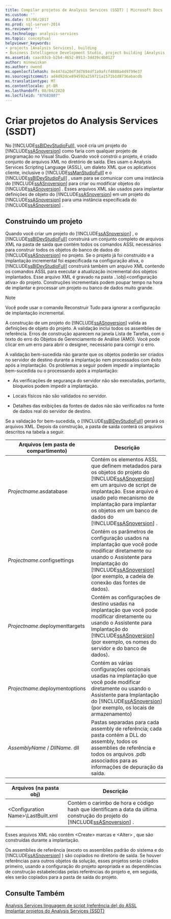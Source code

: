 ```yaml
---
title: Compilar projetos de Analysis Services (SSDT) | Microsoft Docs
ms.custom: ''
ms.date: 03/06/2017
ms.prod: sql-server-2014
ms.reviewer: ''
ms.technology: analysis-services
ms.topic: conceptual
helpviewer_keywords:
- projects [Analysis Services], building
- Business Intelligence Development Studio, project building [Analysis Services]
ms.assetid: caac03cb-b2b4-4652-8913-3dd39c4b0127
author: minewiskan
ms.author: owend
ms.openlocfilehash: 0e447da20df3d7894df1a9afcf4888a4d9799e37
ms.sourcegitcommit: ad4d92dce894592a259721a1571b1d8736abacdb
ms.translationtype: MT
ms.contentlocale: pt-BR
ms.lasthandoff: 08/04/2020
ms.locfileid: "87683807"
---
```

# <a name="build-analysis-services-projects-ssdt"></a>Criar projetos do Analysis Services (SSDT)
  No [!INCLUDE[ssBIDevStudioFull](../../includes/ssbidevstudiofull-md.md)], você cria um projeto do [!INCLUDE[ssASnoversion](../../includes/ssasnoversion-md.md)] como faria com qualquer projeto de programação no Visual Studio. Quando você constrói o projeto, é criado conjunto de arquivos XML no diretório de saída. Eles usam o Analysis Services Scripting Language (ASSL), um dialeto XML que os aplicativos cliente, inclusive o [!INCLUDE[ssManStudioFull](../../includes/ssmanstudiofull-md.md)] e o [!INCLUDE[ssBIDevStudioFull](../../includes/ssbidevstudiofull-md.md)] , usam para se comunicar com uma instância do [!INCLUDE[ssASnoversion](../../includes/ssasnoversion-md.md)] para criar ou modificar objetos do [!INCLUDE[ssASnoversion](../../includes/ssasnoversion-md.md)] . Esses arquivos XML são usados para implantar definições de objeto do [!INCLUDE[ssASnoversion](../../includes/ssasnoversion-md.md)] em um projeto do [!INCLUDE[ssASnoversion](../../includes/ssasnoversion-md.md)] para uma instância especificada do [!INCLUDE[ssASnoversion](../../includes/ssasnoversion-md.md)] .  
  
## <a name="building-a-project"></a>Construindo um projeto  
 Quando você criar um projeto do [!INCLUDE[ssASnoversion](../../includes/ssasnoversion-md.md)] , o [!INCLUDE[ssBIDevStudioFull](../../includes/ssbidevstudiofull-md.md)] construirá um conjunto completo de arquivos XML na pasta de saída que contém todos os comandos ASSL necessários para construir todos os objetos do banco de dados do [!INCLUDE[ssASnoversion](../../includes/ssasnoversion-md.md)] no projeto. Se o projeto já foi construído e a implantação incremental foi especificada na configuração ativa, o [!INCLUDE[ssBIDevStudioFull](../../includes/ssbidevstudiofull-md.md)] construirá também um arquivo XML contendo os comandos ASSL para executar a atualização incremental dos objetos implantados. Esse arquivo XML é gravado na pasta ..\obj\\<configuração ativa\> do projeto. Construções incrementais podem poupar tempo na hora de implantar e processar um projeto ou banco de dados muito grande.  
  
> [!NOTE]  
>  Você pode usar o comando Reconstruir Tudo para ignorar a configuração de implantação incremental.  
  
 A construção de um projeto do [!INCLUDE[ssASnoversion](../../includes/ssasnoversion-md.md)] valida as definições de objeto do projeto. A validação inclui todos os assemblies de referência. Erros de construção aparecem na janela Lista de Tarefas, com o texto do erro do Objetos de Gerenciamento de Análise (AMO). Você pode clicar em um erro para abrir o designer, necessário para corrigir o erro.  
  
 A validação bem-sucedida não garante que os objetos poderão ser criados no servidor de destino durante a implantação nem processados com êxito após a implantação. Os problemas a seguir podem impedir a implantação bem-sucedida ou o processando após a implantação:  
  
-   As verificações de segurança do servidor não são executadas, portanto, bloqueios podem impedir a implantação.  
  
-   Locais físicos não são validados no servidor.  
  
-   Detalhes das exibições da fontes de dados não são verificados na fonte de dados real do servidor de destino.  
  
 Se a validação for bem-sucedida, o [!INCLUDE[ssBIDevStudioFull](../../includes/ssbidevstudiofull-md.md)] gerará os arquivos XML. Depois da construção, a pasta de saída conterá os arquivos descritos na tabela a seguir.  
  
|Arquivos (em pasta de compartimento)|Descrição|  
|-----------------------------|-----------------|  
|*Projectname*.asdatabase|Contém os elementos ASSL que definem metadados para os objetos do projeto do [!INCLUDE[ssASnoversion](../../includes/ssasnoversion-md.md)] em um arquivo de script de implantação. Esse arquivo é usado pelo mecanismo de implantação para implantar os objetos em um banco de dados do [!INCLUDE[ssASnoversion](../../includes/ssasnoversion-md.md)] .|  
|*Projectname*.configsettings|Contém os parâmetros de configuração usados na implantação que você pode modificar diretamente ou usando o Assistente para Implantação do [!INCLUDE[ssASnoversion](../../includes/ssasnoversion-md.md)] (por exemplo, a cadeia de conexão das fontes de dados).|  
|*Projectname*.deploymenttargets|Contém as configurações de destino usadas na implantação que você pode modificar diretamente ou usando o Assistente para Implantação do [!INCLUDE[ssASnoversion](../../includes/ssasnoversion-md.md)] (por exemplo, os nomes do servidor e do banco de dados).|  
|*Projectname*.deploymentoptions|Contém as várias configurações opcionais usadas na implantação que você pode modificar diretamente ou usando o Assistente para Implantação do [!INCLUDE[ssASnoversion](../../includes/ssasnoversion-md.md)] (por exemplo, os locais de armazenamento)|  
|*AssemblyName* / *DllName.* dll|Pastas separadas para cada assembly de referência; cada pasta contém a DLL do assembly, todos os assemblies de referência e todos os arquivos .pdb associados para as informações de depuração da saída.|  
  
|Arquivos (na pasta obj)|Descrição|  
|-----------------------------|-----------------|  
|\<Configuration Name>\LastBuilt.xml|Contém o carimbo de hora e código hash que identificam a data da última construção do projeto do [!INCLUDE[ssASnoversion](../../includes/ssasnoversion-md.md)] .|  
  
 Esses arquivos XML não contêm \<Create> marcas e \<Alter> , que são construídas durante a implantação.  
  
 Os assemblies de referência (exceto os assemblies padrão do sistema e do [!INCLUDE[ssASnoversion](../../includes/ssasnoversion-md.md)] ) são copiados no diretório de saída. Se houver referências para outros objetos da solução, esses projetos serão criados primeiro, usando a configuração do projeto apropriada e as dependências de construção estabelecidas pelas referências do projeto e, em seguida, eles serão copiados para a pasta de saída do projeto.  
  
## <a name="see-also"></a>Consulte Também  
 [Analysis Services linguagem de script &#40;referência de&#41; do ASSL](https://docs.microsoft.com/bi-reference/assl/analysis-services-scripting-language-assl-for-xmla)   
 [Implantar projetos do Analysis Services &#40;SSDT&#41;](deploy-analysis-services-projects-ssdt.md)  
  
  
